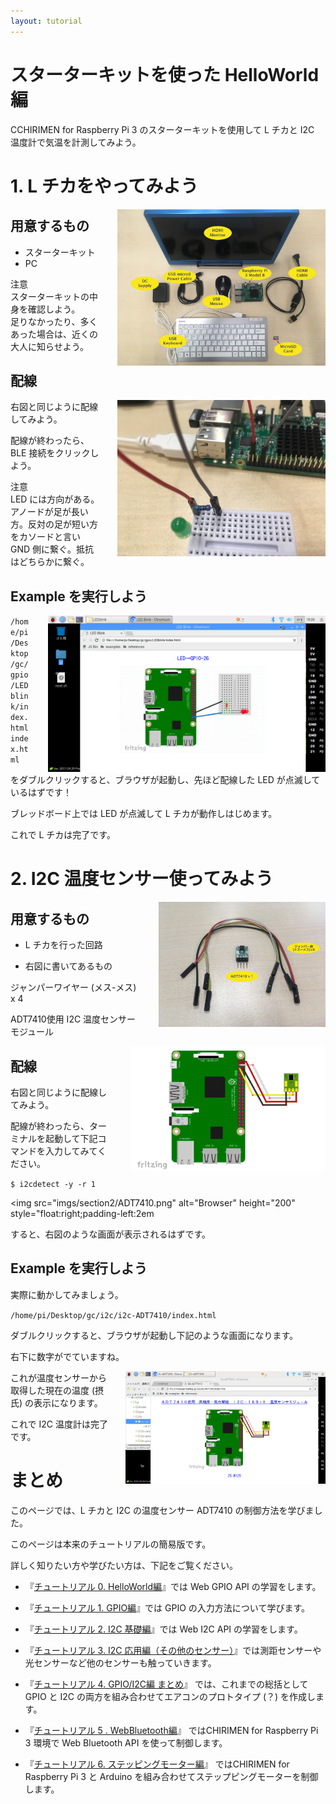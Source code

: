 ```yaml
---
layout: tutorial
---
```


# スターターキットを使った HelloWorld 編

CCHIRIMEN for Raspberry Pi 3 のスターターキットを使用して L チカと I2C 温度計で気温を計測してみよう。

<div style="page-break-before:always"></div>

# 1. L チカをやってみよう
<p>
  <img src="imgs/section0/Raspi3.jpg" alt="Hardware" height="250" style = "float:right;padding-left:2em;">

## 用意するもの

* スターターキット<br>
* PC

注意<br>
スターターキットの中身を確認しよう。<br>
足りなかったり、多くあった場合は、近くの大人に知らせよう。

## 配線
<p>
<img src="imgs/section0/h.jpg" alt="Browser"  height="250" style="float:right;padding-left:2em;">

右図と同じように配線してみよう。

配線が終わったら、BLE 接続をクリックしよう。

注意<br>
LED には方向がある。アノードが足が長い方。反対の足が短い方をカソードと言い GND 側に繋ぐ。抵抗はどちらかに繋ぐ。
</p>

## Example を実行しよう
<p>
<img src="imgs/section0/browser.png" alt="Browser" height="250" style="float:right;padding-left:2em;">

` /home/pi/Desktop/gc/gpio/LEDblink/index.html
index.html `

をダブルクリックすると、ブラウザが起動し、先ほど配線した LED が点滅しているはずです！

ブレッドボード上では LED が点滅して L チカが動作しはじめます。

これで L チカは完了です。

</p>

<div style="page-break-before:always"></div>



# 2. I2C 温度センサー使ってみよう

  <p>
  <img src="imgs/section2/parts.jpg" alt="Browser" height="200" style="float:right;padding-left:2em;">

## 用意するもの

* L チカを行った回路

* 右図に書いてあるもの

ジャンパーワイヤー (メス-メス) x 4

ADT7410使用 I2C 温度センサーモジュール

</p>

<p>
  <img src="imgs/section2/schematic.png" alt="Browser" height="200" style="float:right;padding-left:2em;">
  
## 配線

右図と同じように配線してみよう。

配線が終わったら、ターミナルを起動して下記コマンドを入力してみてください。

` $ i2cdetect -y -r 1 `

 <img src="imgs/section2/ADT7410.png" alt="Browser" height="200" style="float:right;padding-left:2em
 
すると、右図のような画面が表示されるはずです。

</p>
  
## Example を実行しよう
<p>
  
実際に動かしてみましょう。

` /home/pi/Desktop/gc/i2c/i2c-ADT7410/index.html `

ダブルクリックすると、ブラウザが起動し下記のような画面になります。
  
右下に数字がでていますね。

<img src="imgs/section2/browser.png" alt="Browser" height="180" style="float:right;padding-left:2em;">

これが温度センサーから取得した現在の温度 (摂氏) の表示になります。

これで I2C 温度計は完了です。

</p>

<div style="page-break-before:always"></div>

# まとめ

このページでは、L チカと I2C の温度センサー ADT7410 の制御方法を学びました。

このページは本来のチュートリアルの簡易版です。

詳しく知りたい方や学びたい方は、下記をご覧ください。

* 『[チュートリアル 0. HelloWorld編](./section0.md)』では Web GPIO API の学習をします。

* 『[チュートリアル 1. GPIO編](./section1.md)』では GPIO の入力方法について学びます。

* 『[チュートリアル 2. I2C 基礎編](./section2.md)』では Web I2C API の学習をします。

* 『[チュートリアル 3. I2C 応用編（その他のセンサー）](./section3.md)』では測距センサーや光センサーなど他のセンサーも触っていきます。

* 『[チュートリアル 4. GPIO/I2C編 まとめ](./section4.md)』 では、これまでの総括として GPIO と I2C の両方を組み合わせてエアコンのプロトタイプ (？) を作成します。

* 『[チュートリアル 5 . WebBluetooth編](./section3.md)』 ではCHIRIMEN for Raspberry Pi 3 環境で Web Bluetooth API を使って制御します。

* 『[チュートリアル 6. ステッピングモーター編](./section3.md)』 ではCHIRIMEN for Raspberry Pi 3 と Arduino を組み合わせてステップピングモーターを制御します。

